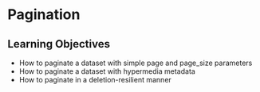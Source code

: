 # Pagination

## Learning Objectives

- How to paginate a dataset with simple page and page_size parameters
- How to paginate a dataset with hypermedia metadata
- How to paginate in a deletion-resilient manner


